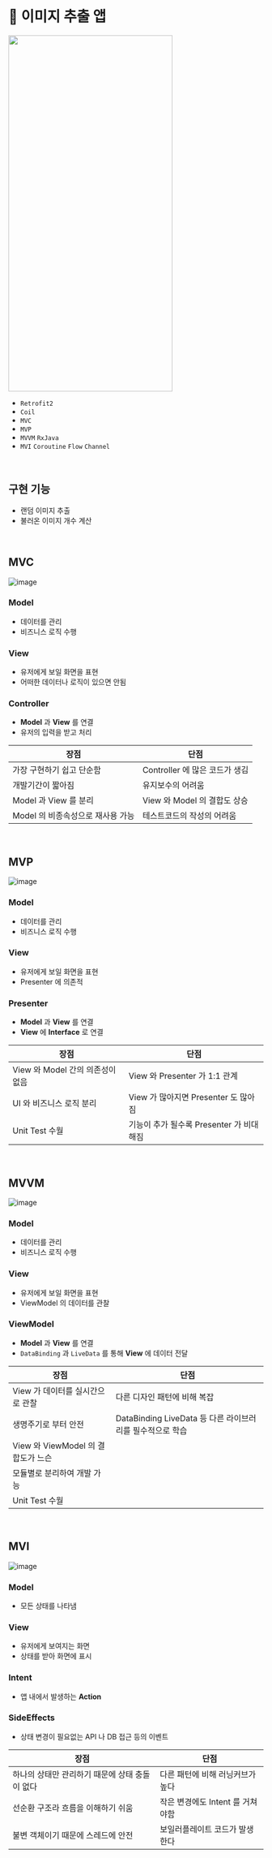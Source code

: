# 🌃 이미지 추출 앱
<img src="https://github.com/sjunh812/fastcampus-android-bootcamp/assets/79048895/c1ebba70-4a3a-4f77-9550-685dc20fc835" width="324" height="702" />  

- `Retrofit2`
- `Coil` 
- `MVC`
- `MVP`
- `MVVM` `RxJava`
- `MVI` `Coroutine` `Flow` `Channel`
<br>

## 구현 기능
- 랜덤 이미지 추출
- 불러온 이미지 개수 계산
<br>

## MVC
![image](https://github.com/sjunh812/fastcampus-android-bootcamp/assets/79048895/daaf1549-9031-417a-8520-0aee0af7b7c0)
### Model

- 데이터를 관리
- 비즈니스 로직 수행

### View

- 유저에게 보일 화면을 표현
- 어떠한 데이터나 로직이 있으면 안됨

### Controller

- **Model** 과 **View** 를 연결
- 유저의 입력을 받고 처리

| 장점 | 단점 |
| --- | --- |
| 가장 구현하기 쉽고 단순함 | Controller 에 많은 코드가 생김 |
| 개발기간이 짧아짐 | 유지보수의 어려움 |
| Model 과 View 를 분리 | View 와 Model 의 결합도 상승 |
| Model 의 비종속성으로 재사용 가능 | 테스트코드의 작성의 어려움 |
<br>

## MVP
![image](https://github.com/sjunh812/fastcampus-android-bootcamp/assets/79048895/f349418e-5707-442f-954d-d69f56310d17)
### Model

- 데이터를 관리
- 비즈니스 로직 수행

### View

- 유저에게 보일 화면을 표현
- Presenter 에 의존적

### Presenter

- **Model** 과 **View** 를 연결
- **View** 에 **Interface** 로 연결

| 장점 | 단점 |
| --- | --- |
| View 와 Model 간의 의존성이 없음 | View 와 Presenter 가 1:1 관계 |
| UI 와 비즈니스 로직 분리 | View 가 많아지면 Presenter 도 많아짐 |
| Unit Test 수월  | 기능이 추가 될수록 Presenter 가 비대해짐 |
<br>

## MVVM
![image](https://github.com/sjunh812/fastcampus-android-bootcamp/assets/79048895/842f579e-548f-4acd-ae5f-715b42440a08)
### Model

- 데이터를 관리
- 비즈니스 로직 수행

### View

- 유저에게 보일 화면을 표현
- ViewModel 의 데이터를 관찰

### ViewModel

- **Model** 과 **View** 를 연결
- `DataBinding` 과 `LiveData` 를 통해 **View** 에 데이터 전달

| 장점 | 단점 |
| --- | --- |
| View 가 데이터를 실시간으로 관찰 | 다른 디자인 패턴에 비해 복잡 |
| 생명주기로 부터 안전 | DataBinding LiveData 등 다른 라이브러리를 필수적으로 학습 |
| View 와 ViewModel 의 결합도가 느슨 |  |
| 모듈별로 분리하여 개발 가능 |  |
| Unit Test 수월 |  |
<br>

## MVI
![image](https://github.com/sjunh812/fastcampus-android-bootcamp/assets/79048895/64f55826-f357-44f2-ae83-a21b4d3f4326)
### Model

- 모든 상태를 나타냄

### View

- 유저에게 보여지는 화면
- 상태를 받아 화면에 표시

### Intent

- 앱 내에서 발생하는 **Action**

### SideEffects

- 상태 변경이 필요없는 API 나 DB 접근 등의 이벤트

| 장점 | 단점 |
| --- | --- |
| 하나의 상태만 관리하기 때문에 상태 충돌이 없다 | 다른 패턴에 비해 러닝커브가 높다 |
| 선순환 구조라 흐름을 이해하기 쉬움 | 작은 변경에도 Intent 를 거쳐야함 |
| 불변 객체이기 때문에 스레드에 안전 | 보일러플레이트 코드가 발생한다 |

